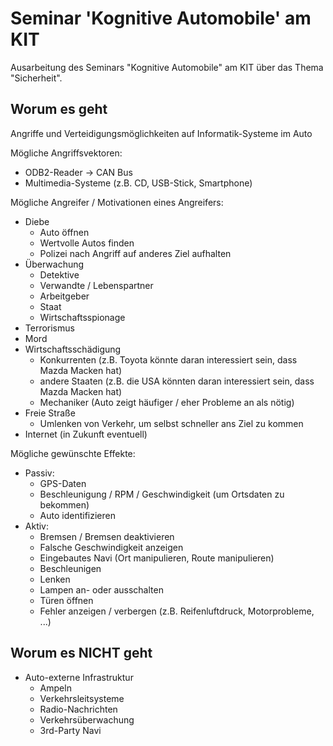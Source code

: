 # Seminar 'Kognitive Automobile' am KIT
Ausarbeitung des Seminars "Kognitive Automobile" am KIT über das Thema
"Sicherheit".

## Worum es geht

Angriffe und Verteidigungsmöglichkeiten auf Informatik-Systeme im Auto

Mögliche Angriffsvektoren:

* ODB2-Reader -> CAN Bus
* Multimedia-Systeme (z.B. CD, USB-Stick, Smartphone)

Mögliche Angreifer / Motivationen eines Angreifers:

* Diebe
    * Auto öffnen
    * Wertvolle Autos finden
    * Polizei nach Angriff auf anderes Ziel aufhalten
* Überwachung
    * Detektive
    * Verwandte / Lebenspartner
    * Arbeitgeber
    * Staat
    * Wirtschaftsspionage
* Terrorismus
* Mord
* Wirtschaftsschädigung
    * Konkurrenten (z.B. Toyota könnte daran interessiert sein, dass Mazda Macken hat)
    * andere Staaten (z.B. die USA könnten daran interessiert sein, dass Mazda Macken hat)
    * Mechaniker (Auto zeigt häufiger / eher Probleme an als nötig)
* Freie Straße
    * Umlenken von Verkehr, um selbst schneller ans Ziel zu kommen
* Internet (in Zukunft eventuell)


Mögliche gewünschte Effekte:

* Passiv:
    * GPS-Daten
    * Beschleunigung / RPM / Geschwindigkeit (um Ortsdaten zu bekommen)
    * Auto identifizieren
* Aktiv:
    * Bremsen / Bremsen deaktivieren
    * Falsche Geschwindigkeit anzeigen
    * Eingebautes Navi (Ort manipulieren, Route manipulieren)
    * Beschleunigen
    * Lenken
    * Lampen an- oder ausschalten
    * Türen öffnen
    * Fehler anzeigen / verbergen (z.B. Reifenluftdruck, Motorprobleme, ...)


## Worum es NICHT geht

* Auto-externe Infrastruktur
  * Ampeln
  * Verkehrsleitsysteme
  * Radio-Nachrichten
  * Verkehrsüberwachung
  * 3rd-Party Navi